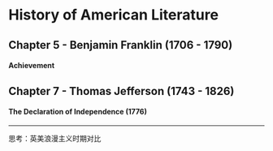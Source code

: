 # History of American Literature

## **Chapter 5 - Benjamin Franklin** (1706 - 1790)

#### Achievement



## **Chapter 7 - Thomas Jefferson** (1743 - 1826)

#### The Declaration of Independence (1776)



------

思考：英美浪漫主义时期对比




